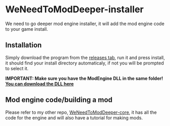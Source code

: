 # WeNeedToModDeeper-installer
We need to go deeper mod engine installer, it will add the mod engine code to your game install.

## Installation
Simply download the program from the [releases tab](https://github.com/NateKomodo/WeNeedToModDeeper-installer/releases), run it and press install, it should find your install directory automaticaly, if not you will be prompted to select it.

**IMPORTANT: Make sure you have the ModEngine DLL in the same folder! [You can download the DLL here](https://github.com/NateKomodo/WeNeedToModDeeper-Engine/releases/latest)**

## Mod engine code/building a mod
Please refer to my other repo, [WeNeedToModDeeper-core](https://github.com/NateKomodo/WeNeedToModDeeper-Engine), it has all the code for the engine and will also have a tutorial for making mods.
